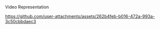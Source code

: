 Video Representation


https://github.com/user-attachments/assets/262b4feb-b016-472a-993a-3c50cbbdaec3

